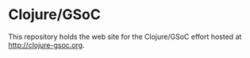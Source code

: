 Clojure/GSoC
============

This repository holds the web site for the Clojure/GSoC effort hosted at http://clojure-gsoc.org.

